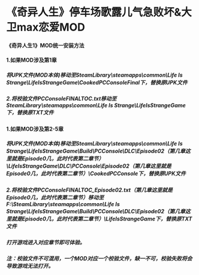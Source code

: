 # 《奇异人生》停车场歌露儿气急败坏&大卫max恋爱MOD
#### 《奇异人生1》MOD统一安装方法
#### 1.如果MOD涉及第1章
##### 将UPK文件(MOD本体)移动至SteamLibrary\steamapps\common\Life Is Strange\LifeIsStrangeGame\CookedPCConsoleFinal下，替换原UPK文件
##### 2.将校验文件PCConsoleFINALTOC.txt移动至SteamLibrary\steamapps\common\Life Is Strange\LifeIsStrangeGame下，替换原TXT文件
#### 1.如果MOD涉及第2-5章
##### 将UPK文件(MOD本体)移动至SteamLibrary\steamapps\common\Life Is Strange\LifeIsStrangeGame\Build\PCConsole\DLC\Episode02（第几章这里就是Episode0几，此时代表第二章节）\LifeIsStrangeGame\DLC\PCConsole\Episode02（第几章这里就是Episode0几，此时代表第二章节）\CookedPCConsole下，替换原UPK文件
##### 2.将校验文件PCConsoleFINALTOC_Episode02.txt（第几章这里就是Episode0几，此时代表第二章节）移动至F:\SteamLibrary\steamapps\common\Life Is Strange\LifeIsStrangeGame\Build\PCConsole\DLC\Episode02（第几章这里就是Episode0几，此时代表第二章节）\LifeIsStrangeGame下，替换原TXT文件
##### 打开游戏进入对应章节即可体验。
##### 注：校验文件不可混用，一个MOD对应一个校验文件，缺一不可，校验失败将会导致游戏无法打开。
